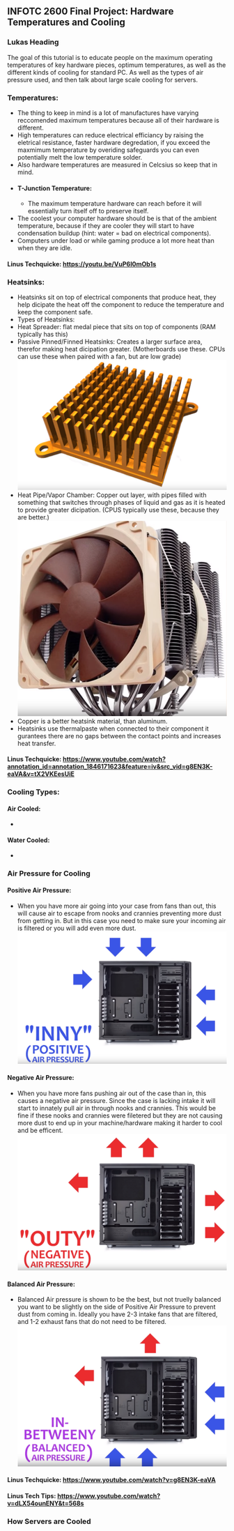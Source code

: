 ## INFOTC 2600 Final Project: Hardware Temperatures and Cooling
### Lukas Heading
The goal of this tutorial is to educate people on the maximum operating temperatures of key hardware pieces, optimum temperatures, as well as the different kinds of cooling for standard PC. As well as the types of air pressure used, and then talk about large scale cooling for servers.

### Temperatures:
* The thing to keep in mind is a lot of manufactures have varying reccomended maximum temperatures because all of their hardware is different. 
* High temperatures can reduce electrical efficiancy by raising the eletrical resistance, faster hardware degredation, if you exceed the maxmimum temperature by overiding safeguards you can even potentially melt the low temperature solder.
* Also hardware temperatures are measured in Celcsius so keep that in mind. 
* #### T-Junction Temperature:
  * The maximum temperature hardware can reach before it will essentially turn itself off to preserve itself.
* The coolest your computer hardware should be is that of the ambient temperature, because if they are cooler they will start to have condensation buildup (hint: water = bad on electrical components).
* Computers under load or while gaming produce a lot more heat than when they are idle.

#### Linus Techquicke: https://youtu.be/VuP6I0mOb1s

### Heatsinks:
* Heatsinks sit on top of electrical components that produce heat, they help dicipate the heat off the component to reduce the temperature and keep the component safe.
* Types of Heatsinks:
 * Heat Spreader: flat medal piece that sits on top of components (RAM typically has this)
 * Passive Pinned/Finned Heatsinks: Creates a larger surface area, therefor making heat dicipation greater. (Motherboards use these. CPUs can use these when paired with a fan, but are low grade)
![Balanced](https://github.com/Topguny/INFOTC2600FinalProject/blob/master/PinnedHeatSink.PNG)
 * Heat Pipe/Vapor Chamber: Copper out layer, with pipes filled with something that switches through phases of liquid and gas as it is heated to provide greater dicipation. (CPUS typically use these, because they are better.)
![Balanced](https://github.com/Topguny/INFOTC2600FinalProject/blob/master/HeatPipe.PNG)
* Copper is a better heatsink material, than aluminum.
* Heatsinks use thermalpaste when connected to their component it gurantees there are no gaps between the contact points and increases heat transfer.

#### Linus Techquicke: https://www.youtube.com/watch?annotation_id=annotation_1846171623&feature=iv&src_vid=g8EN3K-eaVA&v=tX2VKEesUiE

### Cooling Types:
#### Air Cooled:
* 
#### Water Cooled:
*

### Air Pressure for Cooling
#### Positive Air Pressure:
* When you have more air going into your case from fans than out, this will cause air to escape from nooks and crannies preventing more dust from getting in. But in this case you need to make sure your incoming air is filtered or you will add even more dust.
![Positive](https://github.com/Topguny/INFOTC2600FinalProject/blob/master/PositiveAirPressure.PNG)

#### Negative Air Pressure:
* When you have more fans pushing air out of the case than in, this causes a negative air pressure. Since the case is lacking intake it will start to innately pull air in through nooks and crannies. This would be fine if these nooks and crannies were filetered but they are not causing more dust to end up in your machine/hardware making it harder to cool and be efficent.
![Negative](https://github.com/Topguny/INFOTC2600FinalProject/blob/master/NegativeAirPressure.PNG)

#### Balanced Air Pressure:
* Balanced Air pressure is shown to be the best, but not truelly balanced you want to be slightly on the side of Positive Air Pressure to prevent dust from coming in. Ideally you have 2-3 intake fans that are filtered, and 1-2 exhaust fans that do not need to be filtered. 
![Balanced](https://github.com/Topguny/INFOTC2600FinalProject/blob/master/BalancedAirPressure.PNG)

#### Linus Techquicke: https://www.youtube.com/watch?v=g8EN3K-eaVA
#### Linus Tech Tips: https://www.youtube.com/watch?v=dLX54ounENY&t=568s

### How Servers are Cooled

